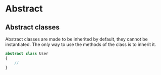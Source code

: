 # Abstract

## Abstract classes

Abstract classes are made to be inherited by default, they cannot be instantiated. The only way to use the methods of the class is to inherit it. 

```php
abstract class User
{
    //
}
```

